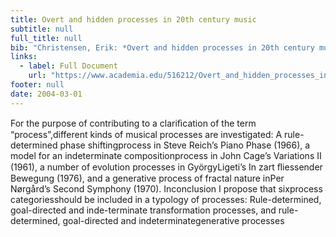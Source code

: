 ```yaml
---
title: Overt and hidden processes in 20th century music
subtitle: null
full_title: null
bib: "Christensen, Erik: *Overt and hidden processes in 20th century music*, Axiomathes, Springer 2004"
links:
  - label: Full Document
    url: "https://www.academia.edu/516212/Overt_and_hidden_processes_in_20th_century_music"
footer: null
date: 2004-03-01
---
```


For the purpose of contributing to a clariﬁcation of the term “process”,different kinds of musical processes are investigated: A rule-determined phase shiftingprocess in Steve Reich’s
Piano Phase
(1966), a model for an indeterminate compositionprocess in John Cage’s
Variations II 
(1961), a number of evolution processes in GyörgyLigeti’s
In zart ﬂiessender Bewegung
(1976), and a generative process of fractal nature inPer Nørgård’s
Second Symphony
(1970). Inconclusion I propose that sixprocess categoriesshould be included in a typology of processes: Rule-determined, goal-directed and inde-terminate transformation processes, and rule-determined, goal-directed and indeterminategenerative processes